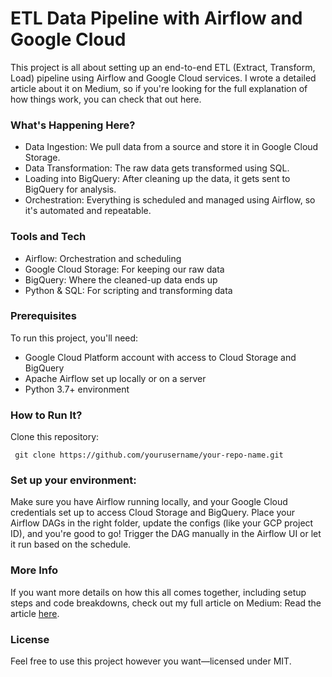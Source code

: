 # ETL Data Pipeline with Airflow and Google Cloud

This project is all about setting up an end-to-end ETL (Extract, Transform, Load) pipeline using Airflow and Google Cloud services. I wrote a detailed article about it on Medium, so if you're looking for the full explanation of how things work, you can check that out here.

### What's Happening Here?
- Data Ingestion: We pull data from a source and store it in Google Cloud Storage.
- Data Transformation: The raw data gets transformed using SQL.
- Loading into BigQuery: After cleaning up the data, it gets sent to BigQuery for analysis.
- Orchestration: Everything is scheduled and managed using Airflow, so it's automated and repeatable.


### Tools and Tech
- Airflow: Orchestration and scheduling
- Google Cloud Storage: For keeping our raw data
- BigQuery: Where the cleaned-up data ends up
- Python & SQL: For scripting and transforming data

### Prerequisites
To run this project, you'll need:

- Google Cloud Platform account with access to Cloud Storage and BigQuery
- Apache Airflow set up locally or on a server
- Python 3.7+ environment

### How to Run It?
Clone this repository:

``` git clone https://github.com/yourusername/your-repo-name.git```

### Set up your environment:
Make sure you have Airflow running locally, and your Google Cloud credentials set up to access Cloud Storage and BigQuery.
Place your Airflow DAGs in the right folder, update the configs (like your GCP project ID), and you're good to go!
Trigger the DAG manually in the Airflow UI or let it run based on the schedule.

### More Info
If you want more details on how this all comes together, including setup steps and code breakdowns, check out my full article on Medium: 
Read the article [here](https://medium.com/@omkar1344patil/building-an-end-to-end-etl-data-pipeline-with-airflow-and-google-cloud-ff9179edcf16).

### License
Feel free to use this project however you want—licensed under MIT.


